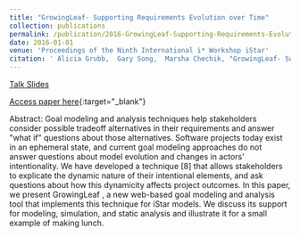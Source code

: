 ```yaml
---
title: "GrowingLeaf- Supporting Requirements Evolution over Time"
collection: publications
permalink: /publication/2016-GrowingLeaf-Supporting-Requirements-Evolution-over-Time
date: 2016-01-01
venue: 'Proceedings of the Ninth International i* Workshop iStar'
citation: ' Alicia Grubb,  Gary Song,  Marsha Chechik, "GrowingLeaf- Supporting Requirements Evolution over Time." Proceedings of the Ninth International i* Workshop iStar, 2016.'
---
```

[Talk Slides](http://www.cs.toronto.edu/~amgrubb/archive/iStar16-Talk.pdf)

[Access paper here](http://www.cs.toronto.edu/~amgrubb/archive/iStar16.pdf){:target="_blank"}

Abstract: Goal modeling and analysis techniques help stakeholders consider possible tradeoff alternatives in their requirements and answer "what if" questions about those alternatives. Software projects today exist in an ephemeral state, and current goal modeling approaches do not answer questions about model evolution and changes in actors' intentionality. We have developed a technique \[8\] that allows stakeholders to explicate the dynamic nature of their intentional elements, and ask questions about how this dynamicity affects project outcomes. In this paper, we present GrowingLeaf , a new web-based goal modeling and analysis tool that implements this technique for iStar models. We discuss its support for modeling, simulation, and static analysis and illustrate it for a small example of making lunch.
